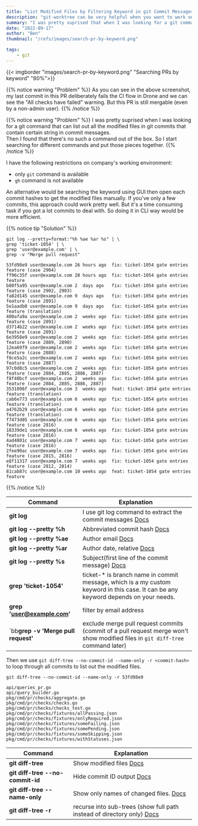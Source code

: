 ```yaml
---
title: "List Modified Files by Filtering Keyword in git Commit Messages"
description: "git-worktree can be very helpful when you want to work on another branch and leave current branch untouched"
summary: "I was pretty suprised that when I was looking for a git command that can list out all the modified files in git commits that contain certain string. Then I found that there's no such a command out of the box. So I start searching for different commands and put those pieces together." # For the post in lists.
date: "2022-09-17"
author: "Ben"
thumbnail: "/refs/images/search-pr-by-keyword.png"

tags:
    - git
---
```


{{< imgborder "images/search-pr-by-keyword.png" "Searching PRs by keyword" "80%">}}

{{% notice warning "Problem" %}}
As you can see in the above screenshot, my last commit in this PR deliberately fails the CI flow in Drone and we can see the "All checks have failed" warning. But this PR is still mergable (even by a non-admin user).
{{% /notice %}}


{{% notice warning "Problem" %}}
I was pretty suprised when I was looking for a git command that can list out all the modified files in git commits that contain certain string in commit messages. <br>
Then I found that there's no such a command out of the box.
So I start searching for different commands and put those pieces together.
{{% /notice %}}

I have the following restrictions on company's working environment:

- only `git` command is available
- `gh` command is not available

An alternative would be searching the keyword using GUI then open each commit hashes to get the modified files manually.
If you've only a few commits, this approach could work pretty well.
But it's a time consuming task if you got a lot commits to deal with.
So doing it in CLI way would be more efficient.

{{% notice tip "Solution" %}}


```shell {hl_lines=["1-4"]}
git log --pretty=format:"%h %ae %ar %s" | \
grep 'ticket-1054' | \
grep 'user@example.com' | \
grep -v "Merge pull request"

53fd98e9 user@example.com 26 hours ago 	fix: ticket-1054 gate entries feature (case 2904)
ff96c35f user@example.com 28 hours ago  fix: ticket-1054 gate entries feature
b80f5a95 user@example.com 2  days ago   fix: ticket-1054 gate entries feature (case 2902, 2903)
fa82d145 user@example.com 9  days ago   fix: ticket-1054 gate entries feature (case 2891)
5e1aadb0 user@example.com 9  days ago   fix: ticket-1054 gate entries feature (translation)
400afa9a user@example.com 2  weeks ago  fix: ticket-1054 gate entries feature (case 2891)
d3714b22 user@example.com 2  weeks ago  fix: ticket-1054 gate entries feature (case 2891)
6e3958e9 user@example.com 2  weeks ago  fix: ticket-1054 gate entries feature (case 2889, 2890)
12ea69f9 user@example.com 2  weeks ago  fix: ticket-1054 gate entries feature (case 2888)
f8ce5a2c user@example.com 2  weeks ago  fix: ticket-1054 gate entries feature (case 2887)
97c0d8c5 user@example.com 2  weeks ago  fix: ticket-1054 gate entries feature (case 2884, 2885, 2886, 2887)
f8f40bcf user@example.com 2  weeks ago  fix: ticket-1054 gate entries feature (case 2884, 2885, 2886, 2887)
3531096f user@example.com 3  weeks ago  feat: ticket-1054 gate entries feature (translation)
cab6e773 user@example.com 6  weeks ago  fix: ticket-1054 gate entries feature (translation)
a4762b29 user@example.com 6  weeks ago  fix: ticket-1054 gate entries feature (translation)
f7473d05 user@example.com 6  weeks ago  fix: ticket-1054 gate entries feature (case 2816)
18339de1 user@example.com 6  weeks ago  fix: ticket-1054 gate entries feature (case 2816)
4ad4801c user@example.com 7  weeks ago  fix: ticket-1054 gate entries feature (case 2816)
2fee90ac user@example.com 7  weeks ago  fix: ticket-1054 gate entries feature (case 2815, 2816)
e8f11317 user@example.com 7  weeks ago  fix: ticket-1054 gate entries feature (case 2812, 2814)
81cab87c user@example.com 10 weeks ago  feat: ticket-1054 gate entries feature
```
{{% /notice %}}


| Command | Explanation |
| ------------------------------ | --------------------------------------------------- |
| **git log** | I use git log command to extract the commit messages [Docs](https://git-scm.com/docs/git-log)|
| **git log --pretty %h** | Abbreviated commit hash [Docs](https://git-scm.com/docs/git-log#Documentation/git-log.txt-emhem)|
| **git log --pretty %ae** | Author email [Docs](https://git-scm.com/docs/git-log#Documentation/git-log.txt-emaeem)|
| **git log --pretty %ar** | Author date, relative [Docs](https://git-scm.com/docs/git-log#Documentation/git-log.txt-emarem)|
| **git log --pretty %s** | Subject(first line of the commit message) [Docs](https://git-scm.com/docs/git-log#Documentation/git-log.txt-emsem)|
| **grep 'ticket-1054'** | ticket-\* is branch name in commit message, which is a my custom keyword in this case. It can be any keyword depends on your needs. |
| **grep 'user@example.com'** | filter by email address |
| `bb**grep -v 'Merge pull request'** | exclude merge pull request commits (commit of a pull request merge won't show modified files in `git diff-tree` command later)|



Then we use `git diff-tree --no-commit-id --name-only -r <commit-hash>` to loop through all commits to list out the modified files.


```shell {hl_lines=[1]}
git diff-tree --no-commit-id --name-only -r 53fd98e9 

api/queries_pr.go
api/query_builder.go
pkg/cmd/pr/checks/aggregate.go
pkg/cmd/pr/checks/checks.go
pkg/cmd/pr/checks/checks_test.go
pkg/cmd/pr/checks/fixtures/allPassing.json
pkg/cmd/pr/checks/fixtures/onlyRequired.json
pkg/cmd/pr/checks/fixtures/someFailing.json
pkg/cmd/pr/checks/fixtures/somePending.json
pkg/cmd/pr/checks/fixtures/someSkipping.json
pkg/cmd/pr/checks/fixtures/withStatuses.json
```

| Command | Explanation |
| ------------------------------ | --------------------------------------------------- |
| **git diff-tree** | Show modified files [Docs](https://git-scm.com/docs/git-diff-tree)|
| **git diff-tree --no-commit-id** | Hide commit ID output [Docs](https://git-scm.com/docs/git-diff-tree#Documentation/git-diff-tree.txt---no-commit-id)|
| **git diff-tree --name-only** | Show only names of changed files.  [Docs](https://git-scm.com/docs/git-diff-tree#Documentation/git-diff-tree.txt---name-only)|
| **git diff-tree -r** | recurse into sub-trees (show full path instead of directory only) [Docs](https://git-scm.com/docs/git-diff-tree#Documentation/git-diff-tree.txt--r)|

